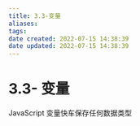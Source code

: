 ```yaml
---
title: 3.3-变量
aliases: 
tags: 
date created: 2022-07-15 14:38:39
date updated: 2022-07-15 14:38:39
---
```


# 3.3- 变量

JavaScript 变量快车保存任何数据类型
